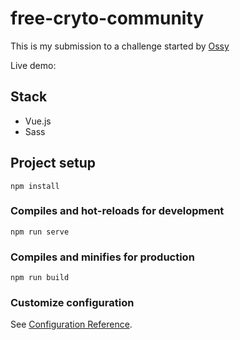 # free-cryto-community

This is my submission to a challenge started by [Ossy](https://www.github.com/codinggossy)

Live demo:

## Stack

- Vue.js
- Sass

## Project setup

```
npm install
```

### Compiles and hot-reloads for development

```
npm run serve
```

### Compiles and minifies for production

```
npm run build
```

### Customize configuration

See [Configuration Reference](https://cli.vuejs.org/config/).
